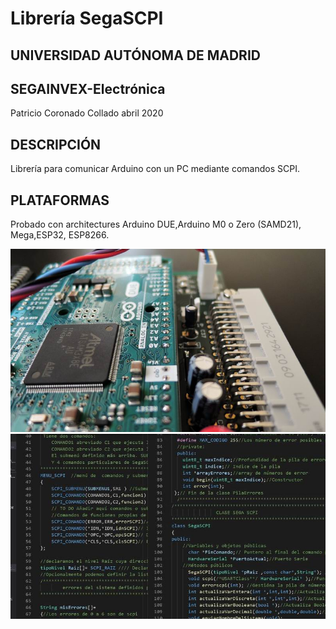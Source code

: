 # Librería SegaSCPI
## UNIVERSIDAD AUTÓNOMA DE MADRID
## SEGAINVEX-Electrónica
Patricio Coronado Collado abril 2020
## DESCRIPCIÓN
Librería para comunicar Arduino con un PC mediante comandos SCPI.
## PLATAFORMAS
Probado con architectures Arduino DUE,Arduino M0 o Zero (SAMD21), Mega,ESP32, ESP8266.

![Alt text](https://github.com/PatricioCoronado/SegaSCPI/blob/master/Arduino.png "Optional title")
![Alt text](https://github.com/PatricioCoronado/SegaSCPI/blob/master/platformIO.png "Optional title")
